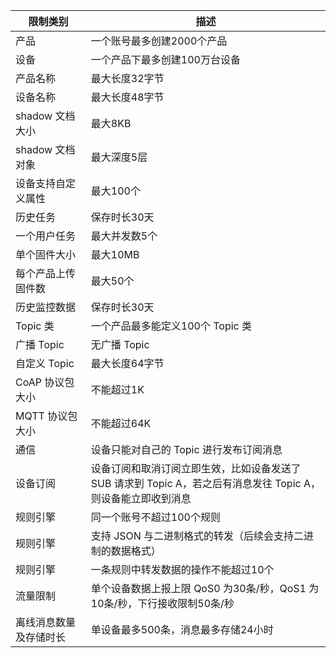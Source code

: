 
| 限制类别 | 描述 | 
|--------- | --------- |
| 产品 | 一个账号最多创建2000个产品 | 
| 设备 | 一个产品下最多创建100万台设备 | 
| 产品名称 | 最大长度32字节 | 
| 设备名称 | 最大长度48字节 | 
| shadow 文档大小 | 最大8KB | 
| shadow 文档对象 | 最大深度5层 | 
| 设备支持自定义属性 | 最大100个 | 
| 历史任务 | 保存时长30天 | 
| 一个用户任务 | 最大并发数5个 | 
| 单个固件大小 | 最大10MB | 
| 每个产品上传固件数 | 最大50个 | 
| 历史监控数据 | 保存时长30天 | 
| Topic 类 | 一个产品最多能定义100个 Topic 类 | 
| 广播 Topic | 无广播 Topic | 
| 自定义 Topic | 最大长度64字节 | 
| CoAP 协议包大小 | 不能超过1K | 
| MQTT 协议包大小 | 不能超过64K | 
| 通信 | 设备只能对自己的 Topic 进行发布订阅消息 | 
| 设备订阅 | 设备订阅和取消订阅立即生效，比如设备发送了 SUB 请求到 Topic A，若之后有消息发往 Topic A，则设备能立即收到消息 | 
| 规则引擎 | 同一个账号不超过100个规则 | 
| 规则引擎 | 支持 JSON 与二进制格式的转发（后续会支持二进制的数据格式） | 
| 规则引擎 | 一条规则中转发数据的操作不能超过10个 | 
| 流量限制 | 单个设备数据上报上限 QoS0 为30条/秒，QoS1 为10条/秒，下行接收限制50条/秒 | 
| 离线消息数量及存储时长 | 单设备最多500条，消息最多存储24小时 | 

